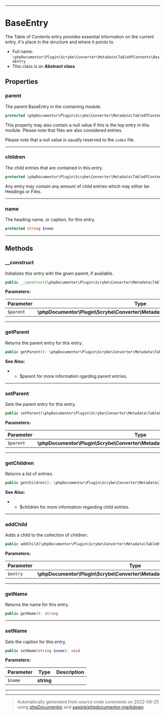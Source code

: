 ***

# BaseEntry

The Table of Contents entry provides essential information on the current entry, it's place in the structure and
where it points to.



* Full name: `\phpDocumentor\Plugin\Scrybe\Converter\Metadata\TableOfContents\BaseEntry`
* This class is an **Abstract class**



## Properties


### parent

The parent BaseEntry in the containing module.

```php
protected \phpDocumentor\Plugin\Scrybe\Converter\Metadata\TableOfContents\BaseEntry|null $parent
```

This property may also contain a null value if this is the top entry in this module. Please note that files are
also considered entries.

Please note that a null value is usually reserved to the ``index`` file.




***

### children

The child entries that are contained in this entry.

```php
protected \phpDocumentor\Plugin\Scrybe\Converter\Metadata\TableOfContents\BaseEntry[] $children
```

Any entry may contain any amount of child entries which may either be Headings or Files.




***

### name

The heading name, or caption, for this entry.

```php
protected string $name
```






***

## Methods


### __construct

Initializes this entry with the given parent, if available.

```php
public __construct(\phpDocumentor\Plugin\Scrybe\Converter\Metadata\TableOfContents\BaseEntry|null $parent = null): mixed
```








**Parameters:**

| Parameter | Type | Description |
|-----------|------|-------------|
| `$parent` | **\phpDocumentor\Plugin\Scrybe\Converter\Metadata\TableOfContents\BaseEntry&#124;null** |  |




***

### getParent

Returns the parent entry for this entry.

```php
public getParent(): \phpDocumentor\Plugin\Scrybe\Converter\Metadata\TableOfContents\BaseEntry|null
```










**See Also:**

*  - $parent for more information rgarding parent entries.

***

### setParent

Sets the parent entry for this entry.

```php
public setParent(\phpDocumentor\Plugin\Scrybe\Converter\Metadata\TableOfContents\BaseEntry|null $parent): void
```








**Parameters:**

| Parameter | Type | Description |
|-----------|------|-------------|
| `$parent` | **\phpDocumentor\Plugin\Scrybe\Converter\Metadata\TableOfContents\BaseEntry&#124;null** |  |




***

### getChildren

Returns a list of entries.

```php
public getChildren(): \phpDocumentor\Plugin\Scrybe\Converter\Metadata\TableOfContents\BaseEntry[]
```










**See Also:**

*  - $children for more information regarding child entries.

***

### addChild

Adds a child to the collection of children.

```php
public addChild(\phpDocumentor\Plugin\Scrybe\Converter\Metadata\TableOfContents\BaseEntry $entry): void
```








**Parameters:**

| Parameter | Type | Description |
|-----------|------|-------------|
| `$entry` | **\phpDocumentor\Plugin\Scrybe\Converter\Metadata\TableOfContents\BaseEntry** |  |




***

### getName

Returns the name for this entry.

```php
public getName(): string
```











***

### setName

Sets the caption for this entry,

```php
public setName(string $name): void
```








**Parameters:**

| Parameter | Type | Description |
|-----------|------|-------------|
| `$name` | **string** |  |




***


***
> Automatically generated from source code comments on 2022-06-25 using [phpDocumentor](http://www.phpdoc.org/) and [saggre/phpdocumentor-markdown](https://github.com/Saggre/phpDocumentor-markdown)
